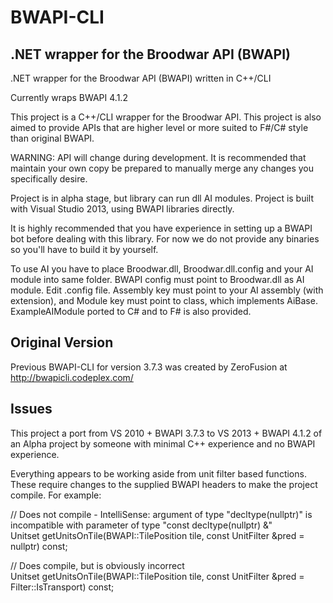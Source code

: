 # BWAPI-CLI
## .NET wrapper for the Broodwar API (BWAPI)
.NET wrapper for the Broodwar API (BWAPI) written in C++/CLI

Currently wraps BWAPI 4.1.2

This project is a C++/CLI wrapper for the Broodwar API. This project is also aimed to provide APIs that are higher level or more suited to F#/C# style than original BWAPI.

WARNING: API will change during development. It is recommended that maintain your own copy be prepared to manually merge any changes you specifically desire.

Project is in alpha stage, but library can run dll AI modules. Project is built with Visual Studio 2013, using BWAPI libraries directly.

It is highly recommended that you have experience in setting up a BWAPI bot before dealing with this library. For now we do not provide any binaries so you'll have to build it by yourself.

To use AI you have to place Broodwar.dll, Broodwar.dll.config and your AI module into same folder. BWAPI config must point to Broodwar.dll as AI module. Edit .config file. Assembly key must point to your AI assembly (with extension), and Module key must point to class, which implements AiBase. ExampleAIModule ported to C# and to F# is also provided.

## Original Version
Previous BWAPI-CLI for version 3.7.3 was created by ZeroFusion at http://bwapicli.codeplex.com/

## Issues
This project a port from VS 2010 + BWAPI 3.7.3 to VS 2013 + BWAPI 4.1.2 of an Alpha project by someone with minimal C++ experience and no BWAPI experience.

Everything appears to be working aside from unit filter based functions. These require changes to the supplied BWAPI headers to make the project compile. For example:

// Does not compile - IntelliSense: argument of type "decltype(nullptr)" is incompatible with parameter of type "const decltype(nullptr) &"  
Unitset getUnitsOnTile(BWAPI::TilePosition tile, const UnitFilter &pred = nullptr) const;

// Does compile, but is obviously incorrect  
Unitset getUnitsOnTile(BWAPI::TilePosition tile, const UnitFilter &pred = Filter::IsTransport) const;
